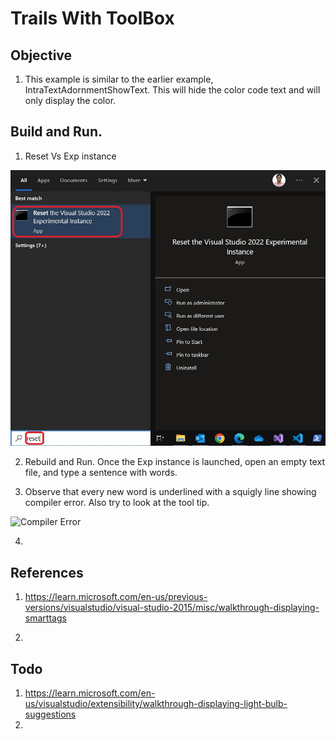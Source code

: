 # Trails With ToolBox

## Objective
1. This example is similar to the earlier example, IntraTextAdornmentShowText. This will hide the color code text and will only display the color. 

## Build and Run.
1. Reset Vs Exp instance

![Reset Exp Vs](./src/tasks/200500-VSixBlankProjectAnalysis/images/57_50_ResetVsExpIntance.jpg)

2. Rebuild and Run. Once the Exp instance is launched, open an empty text file, and type a sentence with words. 

3. Observe that every new word is underlined with a squigly line showing compiler error. Also try to look at the tool tip. 

![Compiler Error](Images/50_50_CompilerErrorInExptyTextFile.png)

4. 

## References
1. https://learn.microsoft.com/en-us/previous-versions/visualstudio/visual-studio-2015/misc/walkthrough-displaying-smarttags

2. 

## Todo
1. https://learn.microsoft.com/en-us/visualstudio/extensibility/walkthrough-displaying-light-bulb-suggestions
2. 
